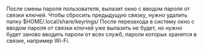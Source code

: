 После смены пароля пользователя, вылазит окно с вводом пароля от связки ключей. Чтобы сбросить предыдущую связку, нужно удалить папку $HOME/.local/share/keyrings/ После перезахода в систему окно с вводом пароля от связки ключей уже вылазить не будет, но нужно будет заново вводить пароли от всех служб, пароли которых хранятся в связке, например Wi-Fi.
